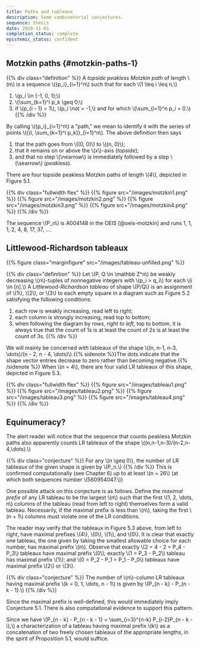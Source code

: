 ```yaml
---
title: Paths and tableaux 
description: Some combinatorial conjectures.
sequence: thesis
date: 2020-11-01
completion_status: complete
epistemic_status: confident
---
```


## Motzkin paths {#motzkin-paths-1}

{{% div class="definition" %}}
A *topside peakless Motzkin path* of length \\(n\\) is a sequence \\(\{p\_i\}\_{i=1}^n\\) such that for each \\(1 \leq i \leq n,\\)
1. \\(p\_i \in \{-1, 0, 1\};\\)
2. \\(\sum\_{k=1}^i p\_k \geq 0;\\)
3. if \\(p\_{i - 1} = 1\\), \\(p\_i \not = -1,\\)
and for which \\(\sum\_{i=1}^n p\_i = 0.\\)
{{% /div %}}

By calling \\(\{p\_i\}\_{i=1}^n\\) a "path," we mean to identify it with
the series of points \\(\{(i, \sum\_{k=1}^i p\_k)\}\_{i=1}^n\\). The above
definition then says

1. that the path goes from \\((0, 0)\\) to \\((n, 0)\\);
2. that it remains on or above the \\(x\\)-axis (*topside*);
3. and that no step \\(\nearrow\\) is immediately followed by a step \\(\searrow\\) (*peakless*).

There are four topside peakless Motzkin paths of length \\(4\\), depicted in
Figure 5.1.

{{% div class="fullwidth flex" %}}
{{% figure src="/images/motzkin1.png" %}}
{{% figure src="/images/motzkin2.png" %}}
{{% figure src="/images/motzkin3.png" %}}
{{% figure src="/images/motzkin4.png" %}}
{{% /div %}}

The sequence \\(P\_n\\) is A004148 in the OEIS [@oeis-motzkin] and runs 1, 1,
1, 2, 4, 8, 17, 37, ....

## Littlewood-Richardson tableaux

{{% figure class="marginfigure" src="/images/tableau-unfilled.png" %}}

{{% div class="definition" %}}
Let \\(P, Q \in \mathbb Z^n\\) be weakly decreasing \\(n\\)-tuples of nonnegative integers with \\(p\_i > q\_i\\) for each \\(i \in [n].\\) A *Littlewood-Richardson tableau* of shape \\(P/Q\\) is an assignment of \\(1\\), \\(2\\), or \\(3\\) to each empty square in a diagram such as Figure 5.2 satisfying the following conditions:
1. each row is weakly increasing, read left to right;
2. each column is strongly increasing, read top to bottom;
3. when following the diagram by rows, *right to left,* top to bottom, it is always true that the count of 1s is at least the count of 2s is at least the count of 3s.
{{% /div %}}

We will mainly be concerned with tableaux of the shape
\\((n, n-1, n-3, \dots)/(n - 2, n - 4, \dots)\\).{{% sidenote %}}The dots indicate that
the shape vector entries decrease to zero rather than becoming
negative.{{% /sidenote %}} When \\(n = 4\\), there are four valid LR tableaux of this shape,
depicted in Figure 5.3.

{{% div class="fullwidth flex" %}}
{{% figure src="/images/tableau1.png" %}}
{{% figure src="/images/tableau2.png" %}}
{{% figure src="/images/tableau3.png" %}}
{{% figure src="/images/tableau4.png" %}}
{{% /div %}}

## Equinumeracy?

The alert reader will notice that the sequence that counts peakless
Motzkin paths also apparently counts LR tableaux of the shape
\\((n,n-1,n-3)/(n-2,n-4,\dots).\\)

{{% div class="conjecture" %}}
For any \\(n \geq 0\\), the number of LR tableaux of the given shape is given by \\(P\_n.\\)
{{% /div %}}
This is confirmed computationally (see Chapter 6) up to at least
\\(n = 26\\) (at which both sequences number \\(560954047.\\))

One possible attack on this conjecture is as follows. Define the
*maximal prefix* of any LR tableau to be the largest \\(n\\) such that the
first \\(1, 2, \dots, n\\) columns of the tableau (read from left to right)
themselves form a valid tableau. Necessarily, if the maximal prefix is
less than \\(n\\), taking the first \\(n + 1\\) columns must violate one of the
LR conditions.

The reader may verify that the tableaux in Figure 5.3 above, from left
to right, have maximal prefixes \\(4\\), \\(0\\), \\(1\\), and \\(0\\). It is clear that
exactly one tableau, the one given by taking the smallest allowable
choice for each number, has maximal prefix \\(n\\). Observe that exactly
\\(2 = 4 - 2 = P\_4 - P\_3\\) tableaux have maximal prefix \\(0\\); exactly
\\(1 = P\_3 - P\_2\\) tableau has maximal prefix \\(1\\); and
\\(0 = P\_2 - P\_1 = P\_1 - P\_0\\) tableaux have maximal prefix \\(2\\) or \\(3\\).

{{% div class="conjecture" %}}
The number of \\(n\\)-column LR tableaux having maximal prefix \\(k = 0, 1, \dots, n - 1\\) is given by \\(P\_{n - k} - P\_{n - k - 1}.\\)
{{% /div %}}

Since the maximal prefix is well-defined, this would immediately imply
Conjecture 5.1. There is also computational evidence to support this
pattern.

Since we have
\\(P\_{n - k} - P\_{n - k - 1} = \sum\_{i=3}^{n-k} P\_{i-2}P\_{n - k - i},\\) a
characterization of a tableau having maximal prefix \\(k\\) as a
concatenation of two freely chosen tableaux of the appropriate lengths,
in the spirit of Proposition 5.1, would suffice.
